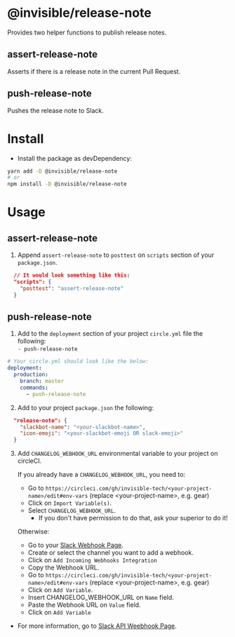 # @invisible/release-note

Provides two helper functions to publish release notes.

## assert-release-note

Asserts if there is a release note in the current Pull Request.

## push-release-note

Pushes the release note to Slack.

# Install

- Install the package as devDependency:  
```sh
yarn add -D @invisible/release-note
# or
npm install -D @invisible/release-note
```

# Usage

## assert-release-note
1. Append `assert-release-note` to `posttest` on `scripts` section of your `package.json`.
```json
  // It would look something like this:
  "scripts": {
    "posttest": "assert-release-note"
  }
```

## push-release-note
1. Add to the `deployment` section of your project `circle.yml` file the following:  
`- push-release-note`

```yaml
# Your circle.yml should look like the below:
deployment:
  production:
    branch: master
    commands:
      - push-release-note
```

2. Add to your project `package.json` the following:

```JSON
  "release-note": {
    "slackbot-name": "<your-slackbot-name>",
    "icon-emoji": "<your-slackbot-emoji OR slack-emoji>"
  }
```

3. Add `CHANGELOG_WEBHOOK_URL` environmental variable to your project on circleCI.
    
    If you already have a `CHANGELOG_WEBHOOK_URL`, you need to:

    - Go to `https://circleci.com/gh/invisible-tech/<your-project-name>/edit#env-vars` (replace \<your-project-name\>, e.g. gear)
    - Click on `Import Variable(s)`.
    - Select `CHANGELOG_WEBHOOK_URL`.
      - If you don't have permission to do that, ask your superior to do it!
    
    Otherwise:

    - Go to your [Slack Webhook Page](https://my.slack.com/services/new/incoming-webhook/).
    - Create or select the channel you want to add a webhook.
    - Click on `Add Incoming Webhooks Integration`
    - Copy the Webhook URL.
    - Go to `https://circleci.com/gh/invisible-tech/<your-project-name>/edit#env-vars` (replace \<your-project-name\>, e.g. gear)
    - Click on `Add Variable`.
    - Insert CHANGELOG\_WEBHOOK\_URL on `Name` field.
    - Paste the Webhook URL on `Value` field.
    - Click on `Add Variable`

* For more information, go to [Slack API Weebhook Page](https://api.slack.com/incoming-webhooks).

